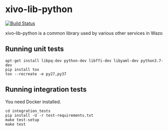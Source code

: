 xivo-lib-python
=========
[![Build Status](https://jenkins.wazo.community/buildStatus/icon?job=xivo-lib-python)](https://jenkins.wazo.community/job/xivo-lib-python)

xivo-lib-python is a common library used by various other services in Wazo


Running unit tests
------------------

```
apt-get install libpq-dev python-dev libffi-dev libyaml-dev python3.7-dev
pip install tox
tox --recreate -e py27,py37
```


Running integration tests
-------------------------

You need Docker installed.

```
cd integration_tests
pip install -U -r test-requirements.txt
make test-setup
make test
```
